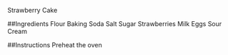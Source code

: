 Strawberry Cake

##Ingredients
Flour
Baking Soda
Salt
Sugar
Strawberries
Milk
Eggs
Sour Cream

##Instructions
Preheat the oven
